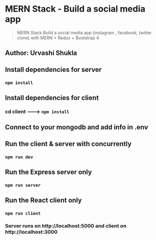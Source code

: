 # MERN Stack - Build a social media app 
> MERN Stack Build  a social media app (instagram , facebook, twitter clone) with MERN  + Redux  + Bootstrap 4

## Author: Urvashi Shukla

## Install dependencies for server 
### `npm install`

## Install dependencies for client
### cd client ---> `npm install`

## Connect to your mongodb and add info in .env

## Run the client & server with concurrently
### `npm run dev`

## Run the Express server only
### `npm run server`

## Run the React client only
### `npm run client`

### Server runs on http://localhost:5000 and client on http://localhost:3000


